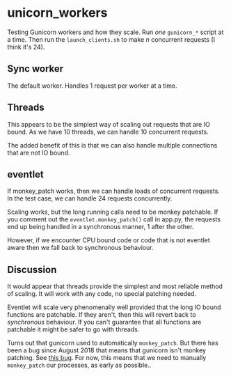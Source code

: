# unicorn_workers

Testing Gunicorn workers and how they scale. Run _one_ `gunicorn_*` script at a time. Then run the
`launch_clients.sh` to make _n_ concurrent requests (I think it's 24).

## Sync worker

The default worker. Handles 1 request per worker at a time.

## Threads

This appears to be the simplest way of scaling out requests that are IO bound. As we have 10 threads,
we can handle 10 concurrent requests.

The added benefit of this is that we can also handle multiple connections that are not IO bound.

## eventlet

If monkey_patch works, then we can handle loads of concurrent requests. In the test case, we can handle 24 requests concurrently.

Scaling works, but the long running calls need to be monkey patchable. If you comment out
the `eventlet.monkey_patch()` call in app.py, the requests end up being handled in a synchronous
manner, 1 after the other.

However, if we encounter CPU bound code or code that is not eventlet aware then we fall back to synchronous
behaviour.

## Discussion

It would appear that threads provide the simplest and most reliable method of scaling. It will work with
any code, no special patching needed.

Eventlet will scale very phenomenally well provided that the long IO bound functions are patchable. If they aren't,
then this will revert back to _synchronous_ behaviour. If you can't guarantee that all functions are patchable
it might be safer to go with threads.

Turns out that gunicorn used to automatically `monkey_patch`. But there has been a bug since August 2018 that means that gunicorn isn't monkey patching. See [this bug](https://github.com/benoitc/gunicorn/issues/1847). For now, this means that we need to manually `monkey_patch` our processes, as early as possible..
